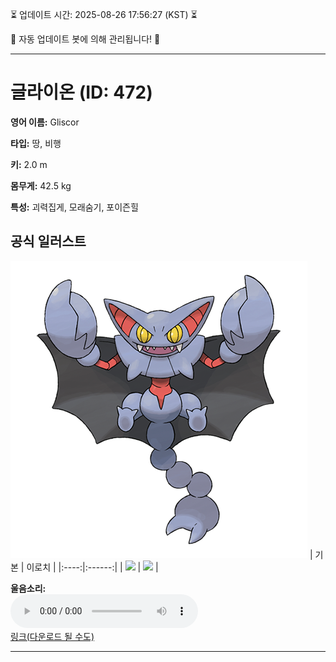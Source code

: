
⏳ 업데이트 시간: 2025-08-26 17:56:27 (KST) ⏳

🤖 자동 업데이트 봇에 의해 관리됩니다! 🤖

---

# 글라이온 (ID: 472)
**영어 이름:** Gliscor

**타입:** 땅, 비행

**키:** 2.0 m

**몸무게:** 42.5 kg

**특성:** 괴력집게, 모래숨기, 포이즌힐

## 공식 일러스트
![](https://raw.githubusercontent.com/PokeAPI/sprites/master/sprites/pokemon/other/official-artwork/472.png)
| 기본 | 이로치 |
|:----:|:------:|
| <img src="http://play.pokemonshowdown.com/sprites/ani/gliscor.gif" width="200"> | <img src="http://play.pokemonshowdown.com/sprites/ani-shiny/gliscor.gif" width="200"> |

**울음소리:**<br><audio controls src="https://raw.githubusercontent.com/PokeAPI/cries/main/cries/pokemon/latest/472.ogg"></audio><br> [링크(다운로드 될 수도)](https://raw.githubusercontent.com/PokeAPI/cries/main/cries/pokemon/latest/472.ogg)


---
